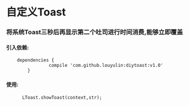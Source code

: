 # 自定义Toast
### 将系统Toast三秒后再显示第二个吐司进行时间消费,能够立即覆盖
#### 引入依赖:
        dependencies {
        	        compile 'com.github.louyulin:diytoast:v1.0'
        	}

#### 使用:

          LToast.showToast(context,str);